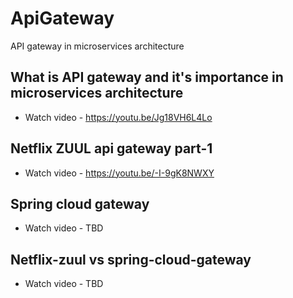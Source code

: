 # ApiGateway
 API gateway in microservices architecture
 
 ## What is API gateway and it's importance in microservices architecture
 
 * Watch video - https://youtu.be/Jg18VH6L4Lo
 
  ## Netflix ZUUL api gateway part-1
 
 * Watch video - https://youtu.be/-I-9gK8NWXY
 
  ## Spring cloud gateway
 
 * Watch video - TBD
 
  ## Netflix-zuul vs spring-cloud-gateway
 
 * Watch video - TBD
